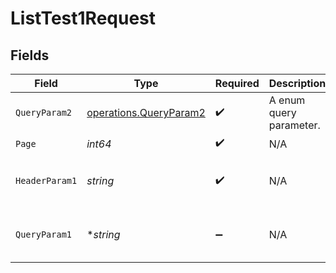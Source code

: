 # ListTest1Request


## Fields

| Field                                                            | Type                                                             | Required                                                         | Description                                                      | Example                                                          |
| ---------------------------------------------------------------- | ---------------------------------------------------------------- | ---------------------------------------------------------------- | ---------------------------------------------------------------- | ---------------------------------------------------------------- |
| `QueryParam2`                                                    | [operations.QueryParam2](../../models/operations/queryparam2.md) | :heavy_check_mark:                                               | A enum query parameter.                                          | 1                                                                |
| `Page`                                                           | *int64*                                                          | :heavy_check_mark:                                               | N/A                                                              | 100                                                              |
| `HeaderParam1`                                                   | *string*                                                         | :heavy_check_mark:                                               | N/A                                                              | some example header param                                        |
| `QueryParam1`                                                    | **string*                                                        | :heavy_minus_sign:                                               | N/A                                                              | some example query param                                         |